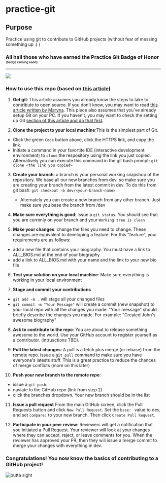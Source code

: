 # practice-git

## Purpose
Practice using git to contribute to GitHub projects (without fear of messing something up :) )

### All hail those who have earned the **Practice Git Badge of Honor** <font size="1"> (badge coming soon)</font>
------

<a href="https://github.com/FCCColumbus/practice-git/graphs/contributors">
  <img src="https://contrib.rocks/image?repo=FCCColumbus/practice-git" />
</a>

### How to use this repo (based on [this article](https://www.freecodecamp.org/news/a-simple-git-guide-and-cheat-sheet-for-open-source-contributors/))
1. **Get git**: 
This article assumes you already know the steps to take to contribute to open source. If you don’t know, you may want to read [this article written by Maryna](https://rubygarage.org/blog/how-contribute-to-open-source-projects). This piece also assumes that you’ve already setup Git on your PC. If you haven’t, you may want to check the setting up Git [section of this article and do that first](https://help.github.com/en/articles/set-up-git).

2. **Clone the project to your local machine**:This is the simplest part of Git. 
  - Click the green `Code` button above, click the HTTPS link, and copy the link.  
  - Initiate a command in your favortite IDE (interactive development environment) to `clone` the respository using the link you just copied.  Alternatively you can execute this command in the git bash prompt: ` git clone <the link you copied> `

3. **Create your branch**: a branch is your personal working snapshop of the repository.  We base all our new branches from dev, so make sure you are creating your branch from the latest commit in dev.  To do this from git bash: `git checkout -b dev/<your-branch-name>`
    - Alternately you can create a new branch from any other branch.  Just make sure you base the branch from /dev

4. **Make sure everything is good**: Issue a `git status`.  You should see that you are currenly on your branch and your `Working tree is clean`

5.  **Make your changes**: change the files you need to change.  These changes are equivalent to developing a feature.  For this "feature", your requirements are as follows:
  - add a new file that contains your biography.  You must have a link to ALL_BIOS.md at the end of your biography
  - add a link to ALL_BIOS.md with your name and the link to your new bio file
  
6. **Test your solution on your local machine**: Make sure everything is working in your local environment

7. **Stage and commit your contributions** 
  - `git add -A .` will stage all your changed files
  - `git commit -m "Your Message"` will create a commit (new snapshot) to your local repo with all the changes you made.  "Your message" should briefly describe the changes you made.  For example: "Created John's awesome biography"
  
8. **Ask to contribute to the repo**:  You are about to release something awesome to the world.  Use your GitHub account to register yourself as a contributor.  (intrusctions TBD).

9. **Pull the latest changes**: A pull is a fetch plus merge (or rebase) from the remote repo.  issue a `git pull` command to make sure you have everyone's latests stuff.  This is a great practice to reduce the chances of merge conflicts (more on this later)

10. **Push your new branch to the remote repo**: 
  - issue a `git push`.  
  - naviate to the GitHub repo (link from step 2)
  - click the branches dropdown.  Your new branch should be in the list
  
11. **Issue a pull request**  From the main GitHub screen, click the Pull Requests button and click `New Pull Request`.  Set the `base: ` value to dev, and set `compare:` to your new branch.  Then click `Create Pull Request`.

12. **Participate in your peer review**:  Reviewers will get a notification that you initiated a Pull Request.  Your reviewer will look at your changes where they can accept, reject, or leave comments for you.  When the reviewer has approved your PR, then they will issue a merge commit to merge your changes with everything in dev.

### Congratulations!  You now know the basics of contributing to a GitHub project!
![outta sight](https://i.pinimg.com/736x/80/1c/ed/801ced6421c33f3316e74d40c0636462--gary-coleman-knight-rider.jpg)
